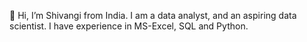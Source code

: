 👋 Hi, I’m Shivangi from India. I am a data analyst, and an aspiring data scientist.
I have experience in MS-Excel, SQL and Python.



<!---
Shivangi2996/Shivangi2996 is a ✨ special ✨ repository because its `README.md` (this file) appears on your GitHub profile.
You can click the Preview link to take a look at your changes.
--->
